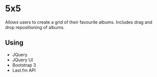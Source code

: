 # 5x5
Allows users to create a grid of their favourite albums. Includes drag and drop repositioning of albums.

## Using
* JQuery
* JQuery UI
* Bootstrap 3
* Last.fm API
